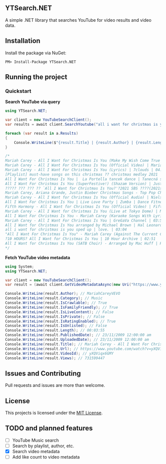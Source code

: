 ## YTSearch.NET

A simple .NET library that searches YouTube for video results and video data.

## Installation

Install the package via NuGet:
```
PM> Install-Package YTSearch.NET
```

## Running the project
### Quickstart

**Search YouTube via query**
```cs
using YTSearch.NET;

var client = new YouTubeSearchClient();
var results = await client.SearchYoutube("all i want for christmas is you");

foreach (var result in a.Results)
{
    Console.WriteLine($"{result.Title} | {result.Author} | {result.Length:mm\\:ss}");
}

/*
Mariah Carey - All I Want for Christmas Is You (Make My Wish Come True Edition) | Mariah Carey | 04:03
Mariah Carey - All I Want For Christmas Is You (Official Video) | Mariah Carey | 03:55
Mariah Carey - All I Want For Christmas Is You (Lyrics) | 7clouds | 04:02
[Playlist] must-have songs on this christmas ?? christmas medley 2021 | are you happy? | 50:16
All I Want For Christmas Is You |  La Portella tancek dance | Tanecná skola La Portella | 03:56
All I Want For Christmas Is You (SuperFestive!) (Shazam Version) | Justin Bieber | 04:14
????? ??? ??? ?? `All I Want for Christmas Is You?'?2021 SBS ????(2021sbsgayo)?SBS ENTER. | SBS Entertainment | 03:55
Mariah Carey, Ariana Grande, Justin Bieber Christmas Songs - Top Pop Christmas Songs Playlist 2020 | Dautay vlog | 05:47
Mariah Carey - All I Want for Christmas Is You (Official Audio) | Nielson Lucas | 04:02
All I Want For Christmas Is You | Live Love Party | Zumba | Dance Fitness | Christmas | LIVELOVEPARTY.TV | 04:05
Fifth Harmony - All I Want for Christmas Is You (Official Video) | Fifth Harmony | 03:50
Mariah Carey - All I Want for Christmas Is You (Live at Tokyo Dome) | Mariah Carey | 04:55
All I Want For Christmas Is You - Mariah Carey (Karaoke Songs With Lyrics - Original Key) | Musisi Karaoke | 04:32
Mariah Carey - All I Want For Christmas Is You | GreGaVa Channel | 03:53
All I Want for Christmas Is You arranged by Michael Brown | Hal Leonard Concert Band | 02:54
all i want for christmas is you sped up | love. | 03:04
"All I Want For Christmas Is You" - Mariah Carey (Against The Current COVER) | Against The Current | 03:17
?10 HOURS? All I Want for Christmas Is You | 10 Hour Archive | 02:51
All I Want for Christmas Is You (SATB Choir) - Arranged by Mac Huff | Hal Leonard Choral | 03:45
*/
```

**Fetch YouTube video metadata**
```cs 
using System;
using YTSearch.NET;

var client = new YouTubeSearchClient();
var result = (await client.GetVideoMetadataAsync(new Uri("https://www.youtube.com/watch?v=yXQViqx6GMY"))).Result;

Console.WriteLine(result.Author); // MariahCareyVEVO
Console.WriteLine(result.Category); // Music
Console.WriteLine(result.IsCrawlable); // True
Console.WriteLine(result.IsFamilyFriendly); // True
Console.WriteLine(result.IsLiveContent); // False
Console.WriteLine(result.IsPrivate); // False
Console.WriteLine(result.IsRatingEnabled); // True
Console.WriteLine(result.IsUnlisted); // False
Console.WriteLine(result.Length); // 00:03:55
Console.WriteLine(result.PublishedDate); // 23/11/2009 12:00:00 am
Console.WriteLine(result.UploadedDate); // 23/11/2009 12:00:00 am
Console.WriteLine(result.Title); // Mariah Carey - All I Want For Christmas Is You (Official Video)
Console.WriteLine(result.Url); // https://www.youtube.com/watch?v=yXQViqx6GMY
Console.WriteLine(result.VideoId); // yXQViqx6GMY
Console.WriteLine(result.Views); // 731599447
```

## Issues and Contributing
Pull requests and issues are more than welcome.

## License
This projects is licensed under the [MIT License](./LICENSE.txt).

## TODO and planned features
- [ ] YouTube Music search 
- [ ] Search by playlist, author, etc.
- [x] Search video metadata
- [ ] Add like count to video metadata